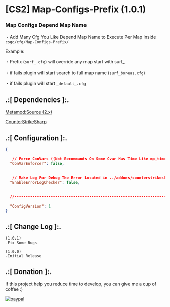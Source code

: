 # [CS2] Map-Configs-Prefix (1.0.1)

### Map Configs Depend Map Name

・Add Many Cfg You Like Depend Map Name to Execute Per Map Inside `csgo/cfg/Map-Configs-Prefix/`

Example:

・Prefix (`surf_.cfg`) will override any map start with surf_

・if fails plugin will start search to full map name (`surf_boreas.cfg`)

・if fails plugin will start `_default_.cfg`



## .:[ Dependencies ]:.
[Metamod:Source (2.x)](https://www.sourcemm.net/downloads.php/?branch=master)

[CounterStrikeSharp](https://github.com/roflmuffin/CounterStrikeSharp/releases)

## .:[ Configuration ]:.
```json
{
	
   // Force ConVars ((Not Recommands On Some Cvar Has Time Like mp_timelimit))
  "ConVarEnforcer": false,
  
  
   // Make Log For Debug The Error Located in ../addons/counterstrikesharp/plugins/Map_Configs_Prefix/ErrorLogs/
  "EnableErrorLogChecker": false,
  
  
  //-----------------------------------------------------------------------------------------
  
  "ConfigVersion": 1
}
```


## .:[ Change Log ]:.
```
(1.0.1)
-Fix Some Bugs

(1.0.0)
-Initial Release
```

## .:[ Donation ]:.

If this project help you reduce time to develop, you can give me a cup of coffee :)

[![paypal](https://www.paypalobjects.com/en_US/i/btn/btn_donateCC_LG.gif)](https://paypal.me/oQYh)
